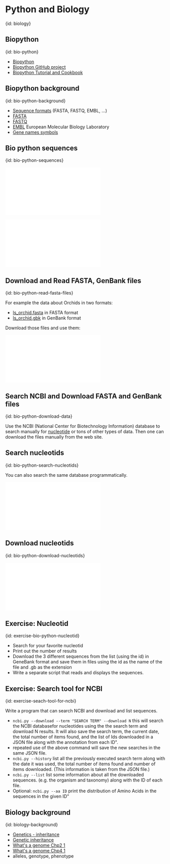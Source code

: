 # Python and Biology
{id: biology}

## Biopython
{id: bio-python}

* [Biopython](http://biopython.org/)
* [Biopython GitHub project](https://github.com/biopython/biopython)
* [Biopython Tutorial and Cookbook](http://biopython.org/DIST/docs/tutorial/Tutorial.html)


## Biopython background
{id: bio-python-background}

* [Sequence formats](https://www.genomatix.de/online_help/help/sequence_formats.html) (FASTA, FASTQ, EMBL, ...)
* [FASTA](https://en.wikipedia.org/wiki/FASTA_format)
* [FASTQ](https://en.wikipedia.org/wiki/FASTQ_format)
* [EMBL](https://en.wikipedia.org/wiki/European_Molecular_Biology_Laboratory) European Molecular Biology Laboratory
* [Gene names symbols](https://ghr.nlm.nih.gov/about/gene-names-symbols)


## Bio python sequences
{id: bio-python-sequences}

![](examples/science/sequences.py)

![](examples/science/sequences_err.py)

## Download and Read FASTA, GenBank files
{id: bio-python-read-fasta-files}

For example the data about Orchids in two formats:

* [ls_orchid.fasta](https://raw.githubusercontent.com/biopython/biopython/master/Doc/examples/ls_orchid.fasta) in FASTA format
* [ls_orchid.gbk](https://raw.githubusercontent.com/biopython/biopython/master/Doc/examples/ls_orchid.gbk) in GenBank format

Download those files and use them:

![](examples/science/read_fasta.py)

## Search NCBI and Download FASTA and GenBank files
{id: bio-python-download-data}

Use the NCBI (National Center for Biotechnology Information) database to search  manually for [nucleotide](https://www.ncbi.nlm.nih.gov/nucleotide)
or tons of other types of data. Then one can download the files manually from the web site.


## Search nucleotids
{id: bio-python-search-nucleotids}

You can also search the same database programmatically.

![](examples/science/search_nucleotids.py)


## Download nucleotids
{id: bio-python-download-nucleotids}

![](examples/science/fetch_nucleotid.py)


## Exercise: Nucleotid
{id: exercise-bio-python-nucleotid}

* Search for your favorite nucleotid
* Print out the number of results
* Download the 3 different sequences from the list (using the id) in GeneBank format and save them in files using the id as the name of the file and .gb as the extension
* Write a separate script that reads and displays the sequences.

## Exercise: Search tool for NCBI
{id: exercise-seach-tool-for-ncbi}

Write a program that can search NCBI and download and list sequences.

* `ncbi.py --download --term "SEARCH TERM" --download N` this will search the NCBI databasefor nucleotides using the the search term and download N results. It will also save the search term, the current date, the total number of items found, and the list of Ids downloaded in a JSON file along with the annotation from each ID".
* repeated use of the above command will save the new searches in the same JSON file.
* `ncbi.py --history` list all the previously executed search term along with the date it was used, the total number of items found and number of items downloaded. (This information is taken from the JSON file.)
* `ncbi.py --list` list some information about all the downloaded sequences. (e.g. the organism and taxonomy) along with the ID of each file.
* Optional: `ncbi.py --aa ID` print the distribution of Amino Acids in the sequences in the given ID"




## Biology background
{id: biology-background}

* [Genetics - inheritance](https://www.nhs.uk/conditions/genetics/inheritance/)
* [Genetic inheritance](https://basicbiology.net/micro/genetics/genetic-inheritance)
* [What's a genome Chp2 1](http://www.genomenewsnetwork.org/resources/whats_a_genome/Chp2_1.shtml)
* [What's a genome Chp4 1](http://www.genomenewsnetwork.org/resources/whats_a_genome/Chp4_1.shtml)
* alleles, genotype, phenotype


